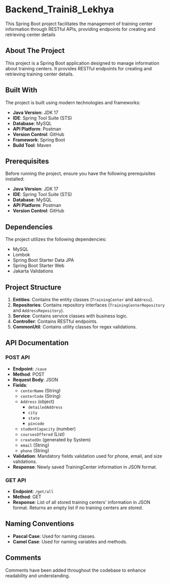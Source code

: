 # Backend_Traini8_Lekhya
 This Spring Boot project facilitates the management of training center information through RESTful APIs, providing endpoints for creating and retrieving center details

## About The Project

This project is a Spring Boot application designed to manage information about training centers. It provides RESTful endpoints for creating and retrieving training center details.

## Built With

The project is built using modern technologies and frameworks:

- **Java Version**: JDK 17
- **IDE**: Spring Tool Suite (STS)
- **Database**: MySQL
- **API Platform**: Postman
- **Version Control**: GitHub
- **Framework**: Spring Boot
- **Build Tool**: Maven

## Prerequisites

Before running the project, ensure you have the following prerequisites installed:

- **Java Version**: JDK 17
- **IDE**: Spring Tool Suite (STS)
- **Database**: MySQL
- **API Platform**: Postman
- **Version Control**: GitHub

## Dependencies

The project utilizes the following dependencies:

- MySQL
- Lombok
- Spring Boot Starter Data JPA
- Spring Boot Starter Web
- Jakarta Validations

## Project Structure

1. **Entities**: Contains the entity classes (`TrainingCenter` and `Address`).
2. **Repositories**: Contains repository interfaces (`TrainingCenterRepository` and `AddressRepository`).
3. **Service**: Contains service classes with business logic.
4. **Controller**: Contains RESTful endpoints.
5. **CommonUtil**: Contains utility classes for regex validations.

## API Documentation

### POST API

- **Endpoint**: `/save`
- **Method**: POST
- **Request Body**: JSON
- **Fields**:
  - `centerName` (String)
  - `centerCode` (String)
  - `Address` (object)
    - `detailedAddress`
    - `city`
    - `state`
    - `pincode`
  - `studentCapacity` (number)
  - `coursesOffered` (List<text>)
  - `createdOn` (generated by System)
  - `email` (String)
  - `phone` (String)
- **Validation**: Mandatory fields validation used for phone, email, and size validations.
- **Response**: Newly saved TrainingCenter information in JSON format.

### GET API

- **Endpoint**: `/get/all`
- **Method**: GET
- **Response**: List of all stored training centers' information in JSON format. Returns an empty list if no training centers are stored.

## Naming Conventions

- **Pascal Case**: Used for naming classes.
- **Camel Case**: Used for naming variables and methods.

## Comments

Comments have been added throughout the codebase to enhance readability and understanding.
